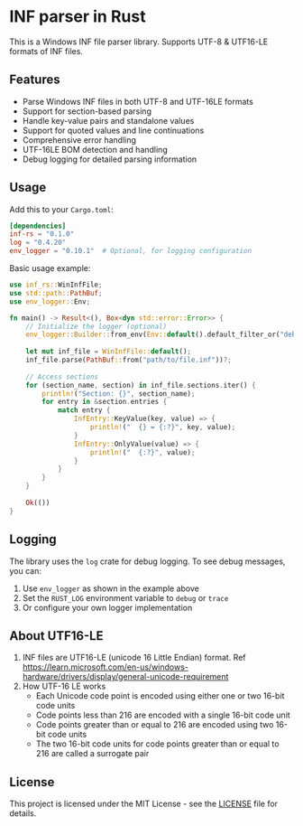 # INF parser in Rust
This is a Windows INF file parser library. Supports UTF-8 & UTF16-LE formats of INF files.

## Features
- Parse Windows INF files in both UTF-8 and UTF-16LE formats
- Support for section-based parsing
- Handle key-value pairs and standalone values
- Support for quoted values and line continuations
- Comprehensive error handling
- UTF-16LE BOM detection and handling
- Debug logging for detailed parsing information

## Usage

Add this to your `Cargo.toml`:
```toml
[dependencies]
inf-rs = "0.1.0"
log = "0.4.20"
env_logger = "0.10.1"  # Optional, for logging configuration
```

Basic usage example:
```rust
use inf_rs::WinInfFile;
use std::path::PathBuf;
use env_logger::Env;

fn main() -> Result<(), Box<dyn std::error::Error>> {
    // Initialize the logger (optional)
    env_logger::Builder::from_env(Env::default().default_filter_or("debug")).init();
    
    let mut inf_file = WinInfFile::default();
    inf_file.parse(PathBuf::from("path/to/file.inf"))?;
    
    // Access sections
    for (section_name, section) in inf_file.sections.iter() {
        println!("Section: {}", section_name);
        for entry in &section.entries {
            match entry {
                InfEntry::KeyValue(key, value) => {
                    println!("  {} = {:?}", key, value);
                }
                InfEntry::OnlyValue(value) => {
                    println!("  {:?}", value);
                }
            }
        }
    }
    
    Ok(())
}
```

## Logging
The library uses the `log` crate for debug logging. To see debug messages, you can:
1. Use `env_logger` as shown in the example above
2. Set the `RUST_LOG` environment variable to `debug` or `trace`
3. Or configure your own logger implementation

## About UTF16-LE
1. INF files are UTF16-LE (unicode 16 Little Endian) format. Ref https://learn.microsoft.com/en-us/windows-hardware/drivers/display/general-unicode-requirement
2. How UTF-16 LE works
   - Each Unicode code point is encoded using either one or two 16-bit code units
   - Code points less than 216 are encoded with a single 16-bit code unit
   - Code points greater than or equal to 216 are encoded using two 16-bit code units
   - The two 16-bit code units for code points greater than or equal to 216 are called a surrogate pair

## License
This project is licensed under the MIT License - see the [LICENSE](LICENSE) file for details.
